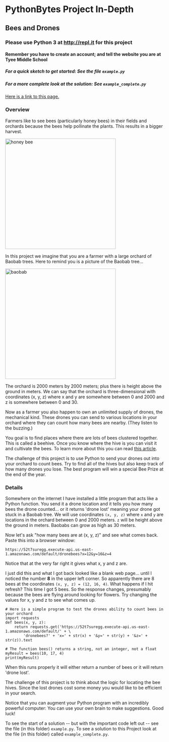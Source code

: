 # PythonBytes Project In-Depth
## Bees and Drones
### Please use Python 3 at http://repl.it for this project
#### Remember you have to create an account; and tell the website you are at Tyee Middle School
##### For a quick sketch to get started: See the file `example.py`
##### For a more complete look at the solution: See `example_complete.py`


[Here is a link to this page.](https://github.com/robfatland/pythonbytes/tree/master/projects/bees#pythonbytes-project-in-depth)


### Overview

Farmers like to see bees (particularly honey bees) in their fields and orchards because the bees help pollinate the plants.
This results in a bigger harvest. 


<img src="https://github.com/robfatland/pythonbytes/blob/master/projects/bees/honeybee.png" alt="honey bee" width="350"/>



In this project we imagine that you are a farmer with a large orchard of Baobab trees.
Here to remind you is a picture of the Baobab tree...


<img src="https://github.com/robfatland/pythonbytes/blob/master/projects/bees/baobab.png" alt="baobab" width="350"/>

The orchard is 2000 meters by 2000 meters; plus there is height above the ground in meters.
We can say that the orchard is three-dimensional with coordinates (x, y, z) where x and y
are somewhere between 0 and 2000 and z is somewhere between 0 and 30. 

Now as a farmer you also happen to own an unlimited supply of drones, the mechanical kind. These drones
you can send to various locations in your orchard where they can count how many bees are nearby. (They listen 
to the buzzing.)


You goal is to find places where there are lots of bees clustered together. This is called a beehive. 
Once you know
where the hive is you can visit it and cultivate the bees. To learn more about this
you can read [this article](https://en.wikipedia.org/wiki/Swarming_(honey_bee)).


The challenge of this project is to use Python to send your drones out into your orchard to count bees.
Try to find all of the hives but also keep track of how many drones you lose. The best program will win a
special Bee Prize at the end of the year. 


### Details


Somewhere on the internet I have installed a little program that acts like a Python function. You
send it a drone location and it tells you how many bees the drone counted... or it returns 'drone lost'
meaning your drone got stuck in a Baobab tree. We will use coordinates `(x, y, z)` where `x` and `y`
are locations in the orchard between 0 and 2000 meters. `z` will be height above the ground in meters. 
Baobabs can grow as high as 30 meters. 


Now let's ask "how many bees are at (x, y, z)" and see what comes back. Paste this into a
browser window: 


```
https://52t7suregg.execute-api.us-east-1.amazonaws.com/default/dronebees?x=12&y=16&z=4
```

Notice that at the very far right it gives what x, y and z are.


I just did this and what I got back looked like a blank web page... until I noticed the number **8** in the upper left corner. 
So apparently there are 8 bees at the coordinates ```(x, y, z) = (12, 16, 4)```. What happens if I hit refresh?
This time I got 5 bees. So the response changes, presumably because the bees are flying around looking for flowers. 
Try changing the values for x, y and z to see what comes up. 


```
# Here is a simple program to test the drones ability to count bees in your orchard
import requests
def bees(x, y, z): 
    return requests.get('https://52t7suregg.execute-api.us-east-1.amazonaws.com/default/' + \
        'dronebees?' + 'x=' + str(x) + '&y=' + str(y) + '&z=' + str(z)).text

# The function bees() returns a string, not an integer, not a float 
myResult = bees(10, 17, 4)
print(myResult)
```


When this runs properly it will either return a number of bees or it will return 'drone lost'. 


The challenge of this project is to think about the logic for locating the bee hives. Since the lost drones
cost some money you would like to be efficient in your search. 


Notice that you can augment your Python program with an incredibly powerful computer: You can use your own brain
to make suggestions. Good luck!


To see the start of a solution -- but with the important code left out -- see the file (in this folder) `example.py`.
To see a solution to this Project look at the file (in this folder) called `example_complete.py`.


